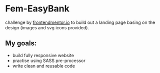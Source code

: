 # Fem-EasyBank
 challenge by [frontendmentor.io](https://www.frontendmentor.io/challenges/easybank-landing-page-WaUhkoDN) to build out a landing page basing on the design (images and svg icons provided).
##  My goals:
*   build fully responsive website
*   practise using SASS pre-processor
*   write clean and reusable code

